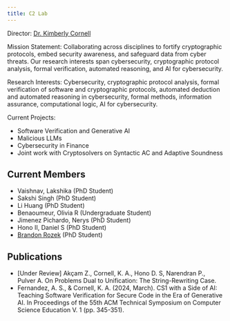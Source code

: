 ```yaml
---
title: C2 Lab
---
```


Director: [Dr. Kimberly Cornell](https://www.albany.edu/cehc/faculty/kimberly-cornell)

Mission Statement: Collaborating across disciplines to fortify cryptographic protocols,
embed security awareness, and safeguard data from cyber threats.
Our research interests span cybersecurity, cryptographic protocol analysis,
formal verification, automated reasoning, and AI for cybersecurity. 

Research Interests:
Cybersecurity, cryptographic protocol analysis, formal verification of software and cryptographic protocols, automated deduction and automated reasoning in cybersecurity, formal methods, information assurance, computational logic, AI for cybersecurity.

Current Projects:
- Software Verification and Generative AI
- Malicious LLMs
- Cybersecurity in Finance
- Joint work with Cryptosolvers on Syntactic AC and Adaptive Soundness
 

## Current Members

- Vaishnav, Lakshika (PhD Student)
- Sakshi Singh (PhD Student)
- Li Huang (PhD Student)
- Benaoumeur, Olivia R (Undergraduate Student)
- Jimenez Pichardo, Nerys (PhD Student)
- Hono II, Daniel S (PhD Student)
- [Brandon Rozek](https://brandonrozek.com/) (PhD Student)
 
## Publications

- [Under Review]  Akçam Z., Cornell, K. A., Hono D. S, Narendran P., Pulver A. On Problems Dual to Unification: The String-Rewriting Case.
- Fernandez, A. S., & Cornell, K. A. (2024, March). CS1 with a Side of AI: Teaching Software Verification for Secure Code in the Era of Generative AI. In Proceedings of the 55th ACM Technical Symposium on Computer Science Education V. 1 (pp. 345-351).
